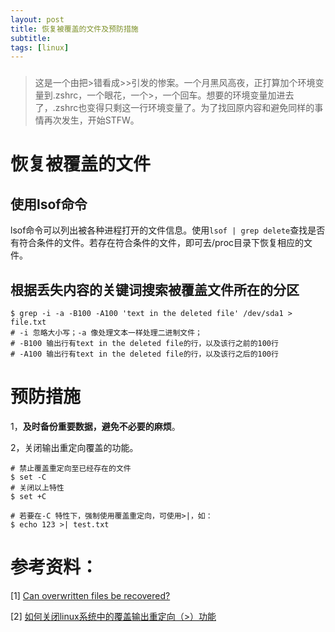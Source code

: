 ```yaml
---
layout: post
title: 恢复被覆盖的文件及预防措施
subtitle:
tags: [linux]
---
```


### 

> 这是一个由把>错看成>>引发的惨案。一个月黑风高夜，正打算加个环境变量到.zshrc，一个眼花，一个>，一个回车。想要的环境变量加进去了，.zshrc也变得只剩这一行环境变量了。为了找回原内容和避免同样的事情再次发生，开始STFW。

# 恢复被覆盖的文件

## 使用lsof命令

lsof命令可以列出被各种进程打开的文件信息。使用`lsof | grep delete`查找是否有符合条件的文件。若存在符合条件的文件，即可去/proc目录下恢复相应的文件。

## 根据丢失内容的关键词搜索被覆盖文件所在的分区

```shell
$ grep -i -a -B100 -A100 'text in the deleted file' /dev/sda1 > file.txt
# -i 忽略大小写；-a 像处理文本一样处理二进制文件；
# -B100 输出行有text in the deleted file的行，以及该行之前的100行
# -A100 输出行有text in the deleted file的行，以及该行之后的100行
```

# 预防措施

1，**及时备份重要数据，避免不必要的麻烦**。

2，关闭输出重定向覆盖的功能。

```shell
# 禁止覆盖重定向至已经存在的文件
$ set -C
# 关闭以上特性
$ set +C

# 若要在-C 特性下，强制使用覆盖重定向，可使用>|，如：
$ echo 123 >| test.txt

```



# 参考资料：

[1] [Can overwritten files be recovered?](https://unix.stackexchange.com/questions/149342/can-overwritten-files-be-recovered)

[2] [如何关闭linux系统中的覆盖输出重定向（>）功能](https://blog.51cto.com/cuchadanfan/1670308)